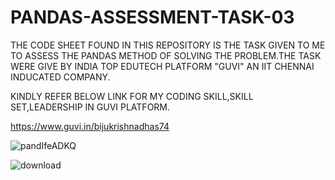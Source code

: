 # PANDAS-ASSESSMENT-TASK-03

THE CODE SHEET FOUND IN THIS REPOSITORY IS THE TASK GIVEN TO ME TO ASSESS THE PANDAS METHOD OF SOLVING THE PROBLEM.THE TASK WERE GIVE BY INDIA TOP EDUTECH PLATFORM "GUVI" AN IIT CHENNAI INDUCATED COMPANY.

KINDLY REFER BELOW LINK FOR MY CODING SKILL,SKILL SET,LEADERSHIP IN GUVI PLATFORM.

https://www.guvi.in/bijukrishnadhas74

![pandIfeADKQ](https://user-images.githubusercontent.com/99380142/183705496-91ef8f5e-7ca5-4697-a824-5fe9e87650f4.png)

![download](https://user-images.githubusercontent.com/99380142/183705186-008918ca-92db-439a-850e-b26ea10d0d70.png)

